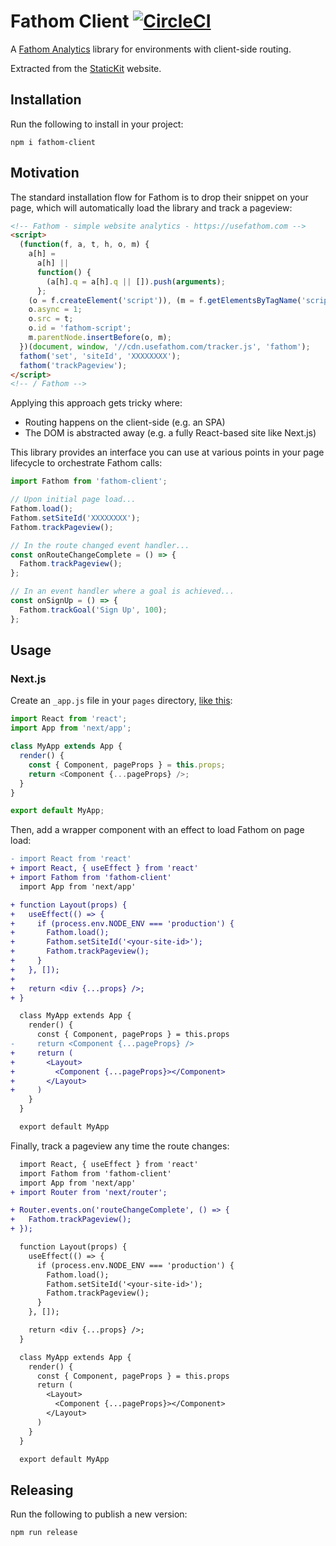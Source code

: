 # Fathom Client [![CircleCI](https://circleci.com/gh/unstacked/fathom-client.svg?style=svg)](https://circleci.com/gh/unstacked/fathom-client)

A [Fathom Analytics](https://usefathom.com/) library for environments with client-side routing.

Extracted from the [StaticKit](https://statickit.com) website.

## Installation

Run the following to install in your project:

```
npm i fathom-client
```

## Motivation

The standard installation flow for Fathom is to drop their snippet on your page, which will automatically load the library and track a pageview:

```html
<!-- Fathom - simple website analytics - https://usefathom.com -->
<script>
  (function(f, a, t, h, o, m) {
    a[h] =
      a[h] ||
      function() {
        (a[h].q = a[h].q || []).push(arguments);
      };
    (o = f.createElement('script')), (m = f.getElementsByTagName('script')[0]);
    o.async = 1;
    o.src = t;
    o.id = 'fathom-script';
    m.parentNode.insertBefore(o, m);
  })(document, window, '//cdn.usefathom.com/tracker.js', 'fathom');
  fathom('set', 'siteId', 'XXXXXXXX');
  fathom('trackPageview');
</script>
<!-- / Fathom -->
```

Applying this approach gets tricky where:

- Routing happens on the client-side (e.g. an SPA)
- The DOM is abstracted away (e.g. a fully React-based site like Next.js)

This library provides an interface you can use at various points in your page lifecycle to orchestrate Fathom calls:

```js
import Fathom from 'fathom-client';

// Upon initial page load...
Fathom.load();
Fathom.setSiteId('XXXXXXXX');
Fathom.trackPageview();

// In the route changed event handler...
const onRouteChangeComplete = () => {
  Fathom.trackPageview();
};

// In an event handler where a goal is achieved...
const onSignUp = () => {
  Fathom.trackGoal('Sign Up', 100);
};
```

## Usage

### Next.js

Create an `_app.js` file in your `pages` directory, [like this](https://nextjs.org/docs#custom-app):

```js
import React from 'react';
import App from 'next/app';

class MyApp extends App {
  render() {
    const { Component, pageProps } = this.props;
    return <Component {...pageProps} />;
  }
}

export default MyApp;
```

Then, add a wrapper component with an effect to load Fathom on page load:

```diff
- import React from 'react'
+ import React, { useEffect } from 'react'
+ import Fathom from 'fathom-client'
  import App from 'next/app'

+ function Layout(props) {
+   useEffect(() => {
+     if (process.env.NODE_ENV === 'production') {
+       Fathom.load();
+       Fathom.setSiteId('<your-site-id>');
+       Fathom.trackPageview();
+     }
+   }, []);
+
+   return <div {...props} />;
+ }

  class MyApp extends App {
    render() {
      const { Component, pageProps } = this.props
-     return <Component {...pageProps} />
+     return (
+       <Layout>
+         <Component {...pageProps}></Component>
+       </Layout>
+     )
    }
  }

  export default MyApp
```

Finally, track a pageview any time the route changes:

```diff
  import React, { useEffect } from 'react'
  import Fathom from 'fathom-client'
  import App from 'next/app'
+ import Router from 'next/router';

+ Router.events.on('routeChangeComplete', () => {
+   Fathom.trackPageview();
+ });

  function Layout(props) {
    useEffect(() => {
      if (process.env.NODE_ENV === 'production') {
        Fathom.load();
        Fathom.setSiteId('<your-site-id>');
        Fathom.trackPageview();
      }
    }, []);

    return <div {...props} />;
  }

  class MyApp extends App {
    render() {
      const { Component, pageProps } = this.props
      return (
        <Layout>
          <Component {...pageProps}></Component>
        </Layout>
      )
    }
  }

  export default MyApp
```

## Releasing

Run the following to publish a new version:

```bash
npm run release
```
